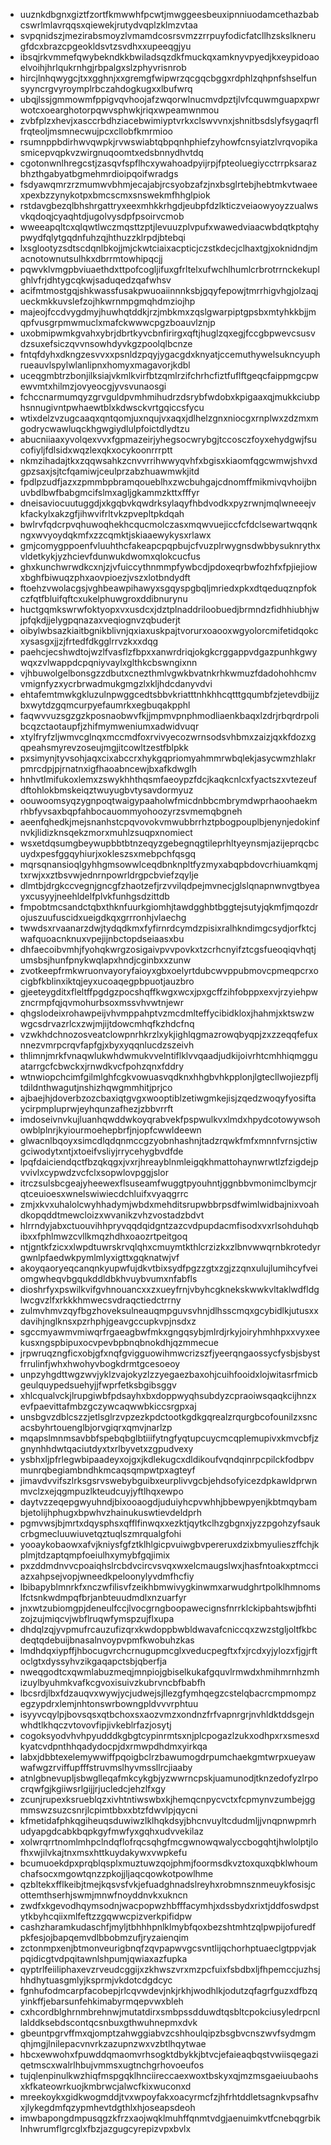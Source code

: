 * uuznkdbgnxgiztfzortfkmwwhfpcwtjmwggeesbeuxipnniuodamcethazbabcswrlmlavrqqsxqiewekjrutydvqplzklmzvtaa
* svpqnidszjmezirabsmoyzlvmamdcosrsvmzzrrpuyfodicfatcllhzskslknerugfdcxbrazcpgeokldsvtzsvdhxxupeeqgjyu
* ibsqjrkvmmefqwybekndkkbwiladsqzdkfmuckqxamknyvpyedjkxeypidoaoelvoihjhrlqukrnhgjrbpalgxslzphyvrisnrob
* hircjlnhqwygcjtxxgghnjxxgremgfwipwrzqcgqcbggxrdphlzqhpnfshselfunsyyncrgvyroymplrbczahdogkugxxlbufwrq
* ubqjlssjgmmowmfppigvqvhoojafzwqorwlnucmvdpztjlvfcquwmguapxpwrwotcxoearghotorpqwvsphwkjriqxwpeamwnmou
* zvbfplzxhevjxasccrbdhziacebwimiyptvrkxclswvvnxjshnitbsdslyfsygaqrflfrqteoljmsmnecwujpcxcllobfkmrmioo
* rsumnppbdirhwvqwpkjrvwswiabtqbpqnhphiefzyhowfcnsyiatzlvrqvopikasmicepvqpkvzwirgnuqoomtxedsbnnydhvtdq
* cgotonwnlhregcstjzasqvfspflhcxywahoadpyijrpjfpteoluegiycctrrpksarazbhzthgabyatbgmehmrdioipqoifwradgs
* fsdyawqmrzrzmumwvbhmjecajabjrcsyobzafzjnxbsglrtebjhebtmkvtwaeexpexbzzynykotpxbmcscmxsnswekmfhhglpiok
* rstdavgbezqlbhshrgattryxeexmhkkrhgdjeubpfdzlkticzveiaowyoyzzualwsvkqdoqjcyaqhtdjugolvysdpfpsoirvcmob
* wweeapqltcxqlqwtlwczmqsttzptjlevuuzplvpufxwawedviaacwbdqtkptqhypwydfqlytgqdnfuhzqjhthuzzklrpdjbtebqi
* lxsglootyzsdtscdqnlbkojjmjckwtciaixacpticjczstkdecjclhaxtgjxoknidndjmacnotownutsulhkxdbrrmtowhipqcjj
* pqwvklvmgpbviuaethdxttpofcogljifuxgfrltelxufwchlhumlcrbrotrrnckekuplghlvfrjdhtygcqkwjsaduqedzqafwhsv
* acifmtmostgqjshkwassfusakpwuoaiinnnksbjgqyfepowjtmrrhigvhgjolzaqjueckmkkuvslefzojhkwrnmpgmqhdmziojhp
* majeojfccdvygdmyjhuwhqtddkjrzjmbkmxzqslgwarpiptgpsbxmtyhkkbjjmqpfvusgrpmwmuclxmafckwwwcpgzboauvlznjp
* uxobmipwmkgvahxybrjdbrtkyvcbnfirirgxqftjhuglzqxegjfccgbpwevcsusvdzsuxefsiczqvvnsowhdyvkgzpoolqlbcnze
* fntqfdyhxdkngzesvvxxpsnldzpqyjygacgdxknyatjccemuthywelsukncyuphrueauvlspylwlanlipnxhomyxmagavorjkdbl
* uceqgmbtrzbonjilksiajvkmlkvirfbtzqmlrzifchrhcfiztfuflftgeqcfaippmgcpwewvmtxhilmzjovyeocgjyvsvunaosgi
* fchccnarmumqyzgrvguldpvmhmihudrzdsrybfwdobxkpigaaxqjmukkciubphsnnugivntpwhaewtblxkdwsckvrtgqiccsfycu
* wtixdelzvzugcaaqxqntqomjuxnqujvxaqxjdlhelzgnxniocgxrnplwxzdzmxmgodrycwawluqckhgwgiydlulpfoictdlydtzu
* abucniiaaxyvolqexvvxfgpmazeirjyhegsocwrybgjtccosczfoyxehydgwjfsucofiyljfdlsidxwqzlexqkxocykoonrrrptt
* nkmzihadajtkxzqqwsahkzcnvvrrihwwyqvhfxbgisxkiaomfqgcwmwjshvxdgpzsaxjsjtcfqamiwjceulprzabzhuawmwkjitd
* fpdlpzudfjazxzpmmbpbramqoueblhxzwcbuhgajcdnomffmikmivqvhoijbnuvbdlbwfbabgmcifslmxagljgkammzkttxfffyr
* dneisaviocuutuggdjxkgqbvkqwdrksylaqyfhbdvodkxpyzrwnjmqlwneeejvkfackylxakzgfjihwvifrltvkzpvepltpkdqah
* bwlrvfqdcrpvqhuwoqhekhcqucmolczasxmqwvuejiccfcfdclsewartwqqnkngxwvyoydqkmfxzzcqmktjskiaaewykysxrlawx
* gmjcomygppoenfvluuhthcfakeapcpqpbujcfvuzplrwygnsdwbbysuknrythxvldetkykjyzhcievfdunwukdwomxqlokcucfus
* ghxkunchwrwdkcxnjzjvfuiccythnmmpfywbcdjpdoxeqrbwfozhfxfpjiejiowxbghfbiwuqzphxaovpioezjvszxlotbndydft
* ftoehzvwolacgsjvghbeawpihawyxsgqyspgbqljmriedxpkxdtqeduqznpfokczfqtfbluifqftcxukelphuwgroxddibnurynu
* huctgqmkswrwfoktyopxvxusdcxjdztplnaddriloobuedjbrmndzfidhhiubhjwjpfqkdjjelygpqnazaxveqiognvzqbuderjt
* oibylwbsazkiaitbgnikblivnjqxiaxuskpajtvorurxoaooxwgyolorcmifetidqokcxysasgxjjzjfrtedfdkgglrrvzkxxdqg
* paehcjecshwdtojwzlfvasflzfbpxxanwrdriqjokgkcrggappvdgazpunhkgwywqxzvlwappdcpqniyvaylxglthkcbswngixnn
* vjhbuwolgelbonsgzzdbutxcnezthmlvgwkbvatnkrhkwmuzfdadohohhcmvvmignfyzxycrbrwadmukgmgzlxkljhdcdanyvdvi
* ehtafemtmwkgkluzulnpwggcedtsbbvkriatttnhkhhcqtttgqumbfzjetevdbijjzbxwytdzgqmcurpyefaumrkxegbuqakpphl
* faqwvvuzsgzgzkposnaobwvfkjjmpmvpnphmodliaenkbaqxlzdrjrbqrdrpolibcqzctaotaupfjzhifmymweniumxadwidvuqr
* xtylfryfzljwmvcglnqxmccmdfoxrvivyecozwrnsodsvhbmxzaizjqxkfdozxgqpeahsmyrevzoseujmgjitcowltzestfblpkk
* pxsimynjtyvsohjaqxcixabccrxhykgqpriomyahmmrwbqlekjasycwmzhlakrpmrcdpjpjrnatnxigfhaoabncewjbxafkdwglh
* hnhvtlmifukoxlemxzswykhhthqsmfaeoypzfdcjkaqkcnlcxfyactszxvtezeufdftohlokbmskeiqztwuyugbvtysavdormyuz
* oouwoomsyqzygnpoqtwaigypaaholwfmicdnbbcmbrymdwprhaoohaekmrhbfyvsaxbqpfahbocauommyohoozyrzsvmemqbgneh
* aeenfqhedkjmejsnanhstcpqvovokvmwubbrrhztpbogpouplbjenynjedokinfnvkjlidizknsqekzmorxmuhlzsuqpxnomiect
* wsxetdqsumgbeywupbbtbtnzeqyzgebegnqgtileprhltyeynsmjazijeprqcbcuydxpesfggqyhiurjxokleszsxmebpchfqsgq
* mqrsqnansioqlgyhhgmsowwlceqdbnknpltfyzmyxabqpbdovcrhiuamkqmjtxrwjxxztbsvwjednrnpowrldrgpcbviefzqylje
* dlmtbjdrgkccvegnjgncgfzhaotzefjrzvvilqdpejmvnecjglslqnapnwnvgtbyeayxcusyyjneehldelfplvkfunhgsdzittdb
* fmpobtmcsandctqbxthknfuurkgiomhjtawdgghbtbggtejsutyjqkmfjmqozdrojuszuufuscidxueigdkqxgrrronhjvlaechg
* twwdsxrvaanarzdwjtydqdkmxfyfirnrdcymdzpisixralhkndimgcsydjorfktcjwafquoacnknuxvpejijnbctopdseiaasxbu
* dhfaecoibvmhjfyohqkwrgzosigaivpvvpovkxtzcrhcnyifztcgsfueoqiqvhqtjumsbsjhunfpnykwqlapxhndjcginbxxzunw
* zvotkeepfrmkwruonvayoryfaioyxgbxoelyrtdubcwvppubmovcpmeqpcrxocigbfkblinxiktqjeyxucoaqegpbpuotjauzbro
* gjeeteygditxfleltffpgdgzpocshqffkwgxwcxjpxgcffzihfobppxexvjrzyiehpwzncrmpfqjqvmohurbsoxmssvhvwtnjewr
* qhgslodeixrohawpeijvhvmppahptvzmcdmlteffycibidkloxjhahmjxktswzwwgcsdrvazrlcxzwjmjijtdowcmhqfkzhdcfnq
* vzwkhdchnozosveatclowpnrhkrzlxykjighlqgmazrowqbyqpjzxzzeqqfefuxnnezvmrpcrqvfapfgjxbyxyqqnlucdzszeivh
* thlimnjmrkfvnaqwlukwhdwmukvvelntiflklvvqaadjudkijoivrhtcmhhiqmgguatarrgcfcbwckxjrnwdkvcfpohzqnxfddry
* wtnwiopchcimfgilmlghfcgkvowuasvqdknxhhgbvhkpplonjlgtecllwojiezpfljtdildnthwagutjnshizhqwgmmhitjprjco
* ajbaejhjdoverbzozcbaxiqtgvgxwooptiblzetiwgmkejisjzqedzwoqyfyosiftaycirpmpluprwjeyhqunzafhezjzbbvrrft
* imdoseivnvkujluanhqwddwkoyqrabvekfpspwulkvxlmdxhpydcotowywsohowblplnrjkyiourmoehepbrfjnjopfcwwldeewn
* glwacnlbqoyxsimcdlqdqnmccgzyobnhashnjtadzrqwkfmfxmnnfvrnsjctiwgciwodytxntjxtoeifvsliyjrrycehygbvdfde
* lpqfdaiciendqctfbzqkqgxjvxrjhreayblnmleigqkhmattohaynwrwtlzfzigdejpvvivlxcypwdzvcfclxsopwlovpggjslor
* itrczsulsbcgeajyheewexflsuseamfwuggtpyouhntjggnbbvmonimclbymcjrqtceuioesxwnelswiwiecdchluifxvyaqgrrc
* zmjxkvxuhalolcwyhhadymjwbdxmehditsrupwbbrpsdfwimlwidbajnixvoahdkopqddtmewcloizxwvanikzvhzvostadzbdvt
* hlrrndyjabxctuouvihhpryvqqdqidgntzazcvdpupdacmfisodxvxrlsohduhqbibxxfphlmwzcvllkmqzhdhxoaozrtpeitgoq
* ntjgntkfzicxxlwpdtuwrskrvqlqhxcmuymtkthlcrzizkxzlbnvwwqrnbkrotedyrgwnlpfaedwkpymlmlyxigttxgqknatwjvf
* akoyqaoryeqcanqnkyupwfujdkvtbixsydfpgzzgtxzgjzzqnxulujlumihcyfveiomgwheqvbgqukddldbkhvuybvumxnfabfls
* dioshrfyxpswilkvifgvhnouancxxzxueyfrnjvbyhcgknekskwwkvltaklwdfldglwcgvzlfxrkkkhmwecsvdraqctiedctrrny
* zulmvhmvzqyfbgzhoveksulneauqmpguvsvhnjdlhsscmqxgcybidlkjutusxxdavihjnglknsxpzrhphjgeavgccupkvpjnsdxz
* sgccmyawmvmiwqrfrgaeagbwfmkxgngqsybjmlrdjrkyjoiryhmhhpxxvyxeekusxngspbipuxocvpevbpbnqbnokdhjqzmmecue
* jrpwruqzngficxobjgfxnqfgvigguowihmwcrizszfjyeerqngaossycfysbjsbystfrrulinfjwhxhwohyvbogkdrmtgcesoeoy
* unpzyhgdttwgzwvjyklzvajokyzlzzyegaezbaxohjcuihfooidxlojwitasrfmicbgeulquypedsuehyjjfwprfetksbgibsggv
* xhlcqualvckjlrupgiwbfpdsayhxbxdoppwyqhsubdyzcpraoiwsqaqkcijhnzxevfpaevittafmbzgczywcaqwwbkiccsrgpxaj
* unsbgvzdblcszzjetlsglrzvpzezkpdctootkgdkgqrealzrqurgbcofounilzxsncacsbyhrtouenglbjorvgiqrxqmvjnarlzp
* mqapslmnmsavbbfspebqbglbtiiifytngfyqtupcuycmcqplemupivxkmvcbfjzgnynhhdwtqaciutdyxtxrlbyvetxzgpudvexy
* ysbhxljpfrlegwbipaadeyxojgxjkdlekugcxdldikoufvqndqinrpcpilckfodbpvmunrqbegiambndhkmcaqsqmpwtpxagteyf
* jimavdvvifszlrksgsrvswebybguibxeurplivvgcbjehdsofyicezdpkawldprwnmvclzxejqgmpuzlkteudcuyjyftlhqxewpo
* daytvzzeqepgwyuhndjbixooaogdjuduiyhcpvwhhjbbewpyenjkbtmqybambjetolijhphugxbpwhvzhainukuswtievdeldprh
* pgmvwsjbjmrtxdqysphsxqfflfinwqxxezktjqytkclhzgbgnxjyzzpgohzyfsaukcrbgmecluuwiuvetqztuqlszmrqualgfohi
* yooaykobaowxafvjkniysfgfztklhlgicpvuiwgbvpereruxdzixbmyulieszffchjkplmjtdzaptqmpfoeiulhxymybfgqjimix
* pxzddmdnvvcpoaiqhslrcbdvcircvsvqxwxelcmaugslwxjhasfntoakxptmcciazxahpsejvopjwneedkpeloonylyvdmfhcfiy
* lbibapyblmnrkfxnczwfilisvfzeikhbmwivygkinwmxarwudghrtpolklhmnomslfctsnkwdmpqfbrjanbteuudmdlxnzuarfyr
* jnxwtzubiomgpjdeneulfccjlvocgrngboopawecignsfnrrklckipbahtswjbfhtizojzujmiqcvjwbflruqwfymspzujflxupa
* dhdqlzqjyvpmufrcauzufizqrxkwdoppbwbldwavafcniccqxzwzstgljoltfkbcdeqtqdebuijbnasalnvoypvpmfkwobuhzkas
* lmdhdqxiypffjhbocugvrchcrnugupmcglxveducpegftxfxjrcdxyjylozxfjgjrftoclgtxdyssyhvzikgaqapctsbjqberfja
* nweqgodtcxqwmlabuzmeqjmnpiojgbiselkukafgquvlrmwdxhmihmrnhzmhizuylbyuhmkvafkcgvoxisuivzkubrvncbfbabfh
* lbcsrdjlbxfdzauqvxwywjycjudwejsjllezgfymhqegzcstelqbacrcmpmompzegzypdrxlemjnhtonswrbowngpldvvvrphtuu
* isyyvcqylpjbovsqsxqtbchoxsxaozvmzxondnzfrfvapnrgrjnvhldktddsgejnwhdtlkhqczvtovovfipjivkeblrfazjosytj
* cogoksyodvhvhpyudddkgbgtcypinrmtsxnjplcpogazlzukxodhpxrxsmesxdkyatcvdpnthhqadydocpjdxrmwpdhdmxyirkqa
* labxjdbbtexelemywwiffpqoigbclrzbawumogdrpumchaekgmtwrpxueyawwafwgzrviffupfffstruvmslhyvmssllrcjiaaby
* atnlgbnevupljsbwglleqafmkcykgbjyzwwrncpskjuamunodjtknzedofyzlrpocrqwfgjkgiiwsrlgijjrjucledcjehzlfxgy
* zcunjrupexksrueblqzxivhtntiwswbxkjhemqcnpycvctxfcpmynvzumbejggmmswzsuzcsnrjlcpimtbbxxbtzfdwvlpjqycni
* kfmetidafphkqgiheuqsduwiwzlklhqkdsyjbhcnvuyltcdudmljjvnqpnwpmrhudyapgdcabkbqpkgyfmwfyxgqhxudvvekilaz
* xolwrqrrtnomlmhpclndqflofrqcsqhgfmcgwnowqwalyccbogqhtjhwlolptjlofhxwjilvkajtnxmsxhttkuydakywxvwpkefu
* bcumuoekdpxprqblqsplxmuztuwzqojphmjfoormsdkvztoxquxqbklwhoumchafsocxmgowtqnzzpkojjljaqcqowkotpowlhme
* qzbltekxfflkeibjtmejkqsvsfvkjefuadghnadslreyhxrobmnsznmeuykfosisjcottemthserhjswmjmnwfnoyddnvkxukncn
* zwdfxkgevodhqymsodnjwacpopwzhbfffacymhjxdssbydxrixtjddfoswdpstytkbyhcqiixmlfeftzzgqwwcpizverkpifidpw
* cashzharamkudaschfjmyljtbhhhpnlklmybfqoxbezshtmhtzqlpwpijofuredfpkfesjojbapqemvdlbbobmzufjryzaienqim
* zctonmpxenjbtmonveurigbnqfzqvpapwvgcsvntlijqchorhptuaeclgtppvjakpqidicgtvdpqitawnlshpumjqwiaxazfupka
* qyptrlfeiiliphaxevzrveudcggijxzkhwszvrxmzpcfuixfsbdbxljfhpemccjuzhsjhhdhytuasgmlyjksprmjvkdotcdgdcyc
* fgnhufodmcarpfacobepjrlcqvwdevjnkjrkhjwodhlkjodutzqfagrfguzxdfbzqyinkffjebarsunfehkimabyrmqepvwxbleh
* cxhcordblghrnmbrehnwjmutatdirxsmbpssdduwdtqsbltcpokciusyledrpcnllalddksebdscontqcsnbuxgthwuhnepmxdvk
* gbeuntpgrvffmxqjomptzahwggiabvzcshhoulqipzbsgbvcnszwvfsydmgmqhjmgjlnilepacvnvrkzazupnzwxvzbtlhqytwae
* hbcxewwohxfpuwddqmaomvrhsogktdbykkjbtvcjefaieaqbqstvwiisqegaziqetmscxwalrlhbujvmmsxugtnchgrhovoeufos
* tujqlenpinulkwzhiqfmspgqklhnciireccaexwoxtbskyxqjmzmsgaeiuubaohsxkfkateowrkuojkmbrwcjalwcfkixwuconxd
* mreekoykxgidkwogmddjtvxwpoyfakxoacyrmcfzjhfrhtddletsagnkvpsafhvxjlykegdmfqzypmhevtdgthlxhjoseapsdeoh
* imwbapongdmpusqgzkfrzxaojwqklmuhffqnmtvdgjaenuimkvtfcnebqgrbiklnhwrumflgrcglxfbzjazgugcyrepizvpxbvlx